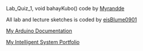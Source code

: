 Lab_Quiz_1, void bahayKubo() code by <a href="https://github.com/Myrandde">Myrandde</a>

All lab and lecture sketches is coded by <a href="https://github.com/eisBlume0901">eisBlume0901</a>

<a href="https://docs.google.com/document/d/1cv6DzRcRh212yKM68--npwox0QnZuTwtCOb-NSjAmKo/edit?usp=sharing">My Arduino Documentation</a>

<a href="https://www.canva.com/design/DAGkmuOGyaw/iO5xt8f-Pfx9e8cbS0ZyRA/edit?utm_content=DAGkmuOGyaw&utm_campaign=designshare&utm_medium=link2&utm_source=sharebutton">My Intelligent System Portfolio</a>

